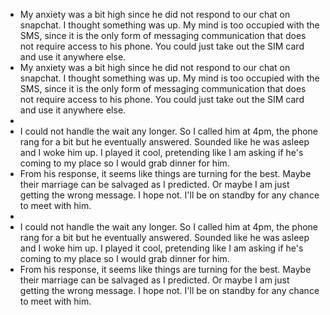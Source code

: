 - My anxiety was a bit high since he did not respond to our chat on snapchat. I thought something was up. My mind is too occupied with the SMS, since it is the only form of messaging communication that does not require access to his phone. You could just take out the SIM card and use it anywhere else.
- My anxiety was a bit high since he did not respond to our chat on snapchat. I thought something was up. My mind is too occupied with the SMS, since it is the only form of messaging communication that does not require access to his phone. You could just take out the SIM card and use it anywhere else.
-
- I could not handle the wait any longer. So I called him at 4pm, the phone rang for a bit but he eventually answered. Sounded like he was asleep and I woke him up. I played it cool, pretending like I am asking if he's coming to my place so I would grab dinner for him.
- From his response, it seems like things are turning for the best. Maybe their marriage can be salvaged as I predicted. Or maybe I am just getting the wrong message. I hope not. I'll be on standby for any chance to meet with him.
-
- I could not handle the wait any longer. So I called him at 4pm, the phone rang for a bit but he eventually answered. Sounded like he was asleep and I woke him up. I played it cool, pretending like I am asking if he's coming to my place so I would grab dinner for him.
- From his response, it seems like things are turning for the best. Maybe their marriage can be salvaged as I predicted. Or maybe I am just getting the wrong message. I hope not. I'll be on standby for any chance to meet with him.